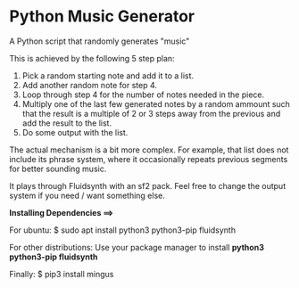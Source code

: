 # Python Music Generator

A Python script that randomly generates "music"

This is achieved by the following 5 step plan:
1. Pick a random starting note and add it to a list.
2. Add another random note for step 4.
3. Loop through step 4 for the number of notes needed in the piece.
4. Multiply one of the last few generated notes by a random ammount such that
the result is a multiple of 2 or 3 steps away from the previous and add
the result to the list.
5. Do some output with the list.

The actual mechanism is a bit more complex. For example, that list does not include its phrase system,
where it occasionally repeats previous segments for better sounding music.


It plays through Fluidsynth with an sf2 pack.
Feel free to change the output system if you need / want something else.

__Installing Dependencies ==>__

For ubuntu:
$ sudo apt install python3 python3-pip fluidsynth 

For other distributions:
Use your package manager to install __python3 python3-pip fluidsynth__

Finally:
$ pip3 install mingus
